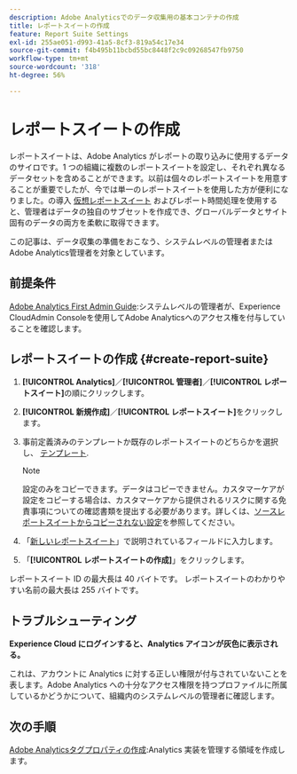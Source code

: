 ```yaml
---
description: Adobe Analyticsでのデータ収集用の基本コンテナの作成
title: レポートスイートの作成
feature: Report Suite Settings
exl-id: 255ae051-d993-41a5-8cf3-819a54c17e34
source-git-commit: f4b495b11bcbd55bc8448f2c9c09268547fb9750
workflow-type: tm+mt
source-wordcount: '318'
ht-degree: 56%

---
```


# レポートスイートの作成

レポートスイートは、Adobe Analytics がレポートの取り込みに使用するデータのサイロです。1 つの組織に複数のレポートスイートを設定し、それぞれ異なるデータセットを含めることができます。以前は個々のレポートスイートを用意することが重要でしたが、今では単一のレポートスイートを使用した方が便利になりました。の導入 [仮想レポートスイート](https://experienceleague.adobe.com/docs/analytics/components/virtual-report-suites/vrs-about.html?lang=en#virtual-report-suites) およびレポート時間処理を使用すると、管理者はデータの独自のサブセットを作成でき、グローバルデータとサイト固有のデータの両方を柔軟に取得できます。

この記事は、データ収集の準備をおこなう、システムレベルの管理者またはAdobe Analytics管理者を対象としています。

## 前提条件 

[Adobe Analytics First Admin Guide](/help/admin/admin-console/first-admin-guide.md):システムレベルの管理者が、Experience CloudAdmin Consoleを使用してAdobe Analyticsへのアクセス権を付与していることを確認します。

## レポートスイートの作成 {#create-report-suite}

1. **[!UICONTROL Analytics]**／**[!UICONTROL 管理者]**／**[!UICONTROL レポートスイート]**&#x200B;の順にクリックします。
1. **[!UICONTROL 新規作成]**／**[!UICONTROL レポートスイート]**&#x200B;をクリックします。
1. 事前定義済みのテンプレートか既存のレポートスイートのどちらかを選択し、 [テンプレート](../c-report-suite-templates/report-suite-templates.md).

   >[!NOTE]
   >
   >設定のみをコピーできます。データはコピーできません。カスタマーケアが設定をコピーする場合は、カスタマーケアから提供されるリスクに関する免責事項についての確認書類を提出する必要があります。詳しくは、[ソースレポートスイートからコピーされない設定](/help/admin/c-manage-report-suites/c-new-report-suite/settings-not-copied-from-rs.md)を参照してください。

1. 「[新しいレポートスイート](../c-new-report-suite/new-report-suite.md)」で説明されているフィールドに入力します。
1. 「**[!UICONTROL レポートスイートの作成]**」をクリックします。

レポートスイート ID の最大長は 40 バイトです。 レポートスイートのわかりやすい名前の最大長は 255 バイトです。

## トラブルシューティング

**Experience Cloud にログインすると、Analytics アイコンが灰色に表示される。**

これは、アカウントに Analytics に対する正しい権限が付与されていないことを表します。Adobe Analytics への十分なアクセス権限を持つプロファイルに所属しているかどうかについて、組織内のシステムレベルの管理者に確認します。

## 次の手順

[Adobe Analyticsタグプロパティの作成](/help/implement/launch/create-analytics-property.md):Analytics 実装を管理する領域を作成します。
